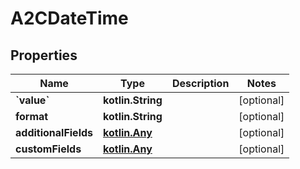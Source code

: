 
# A2CDateTime

## Properties
| Name | Type | Description | Notes |
| ------------ | ------------- | ------------- | ------------- |
| **&#x60;value&#x60;** | **kotlin.String** |  |  [optional] |
| **format** | **kotlin.String** |  |  [optional] |
| **additionalFields** | [**kotlin.Any**](.md) |  |  [optional] |
| **customFields** | [**kotlin.Any**](.md) |  |  [optional] |



